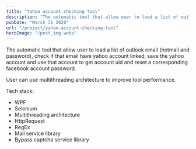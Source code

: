 ```yaml
---
title: "Yahoo account checking tool"
description: "The automatic tool that allow user to load a list of outlook email (hotmail and password), check if that email have yahoo account linked, save the yahoo account and use that account to get account uid and reset a corresponding facebook account password. User can use multithreading architecture to improve tool performance."
pubDate: "March 31 2020"
url: "/project/yahoo-account-checking-tool"
heroImage: "/post_img.webp"
---
```


The automatic tool that allow user to load a list of outlook email (hotmail and
password), check if that email have yahoo account linked, save the yahoo account
and use that account to get account uid and reset a corresponding facebook
account password.

User can use multithreading architecture to improve tool performance.

Tech stack:

- WPF
- Selenium
- Multithreading architecture
- HttpRequest
- RegEx
- Mail service library
- Bypass captcha service library
